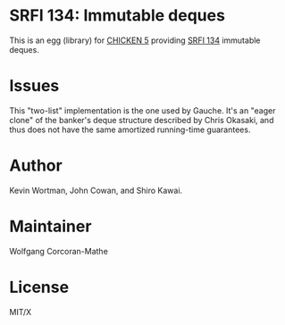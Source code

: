 # SRFI 134: Immutable deques

This is an egg (library) for [CHICKEN 5](https://call-cc.org/)
providing [SRFI 134](https://srfi.schemers.org/srfi-134) immutable
deques.

# Issues

This "two-list" implementation is the one used by Gauche.  It's an
"eager clone" of the banker's deque structure described by Chris
Okasaki, and thus does not have the same amortized running-time
guarantees.

# Author

Kevin Wortman, John Cowan, and Shiro Kawai.

# Maintainer

Wolfgang Corcoran-Mathe

# License

MIT/X
